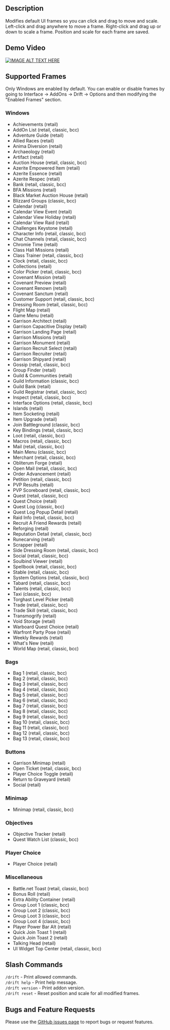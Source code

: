 ## Description
Modifies default UI frames so you can click and drag to move and scale. Left-click and drag anywhere to move a frame. Right-click and drag up or down to scale a frame. Position and scale for each frame are saved.

## Demo Video
[![IMAGE ALT TEXT HERE](http://img.youtube.com/vi/R8d-QYxyN7Y/maxresdefault.jpg)](https://youtu.be/R8d-QYxyN7Y)

## Supported Frames
Only Windows are enabled by default. You can enable or disable frames by going to Interface -> AddOns -> Drift -> Options and then modifying the "Enabled Frames" section.

### Windows
- Achievements (retail)
- AddOn List (retail, classic, bcc)
- Adventure Guide (retail)
- Allied Races (retail)
- Anima Diversion (retail)
- Archaeology (retail)
- Artifact (retail)
- Auction House (retail, classic, bcc)
- Azerite Empowered Item (retail)
- Azerite Essence (retail)
- Azerite Respec (retail)
- Bank (retail, classic, bcc)
- BFA Missions (retail)
- Black Market Auction House (retail)
- Blizzard Groups (classic, bcc)
- Calendar (retail)
- Calendar View Event (retail)
- Calendar View Holiday (retail)
- Calendar View Raid (retail)
- Challenges Keystone (retail)
- Character Info (retail, classic, bcc)
- Chat Channels (retail, classic, bcc)
- Chromie Time (retail)
- Class Hall Missions (retail)
- Class Trainer (retail, classic, bcc)
- Clock (retail, classic, bcc)
- Collections (retail)
- Color Picker (retail, classic, bcc)
- Covenant Mission (retail)
- Covenant Preview (retail)
- Covenant Renown (retail)
- Covenant Sanctum (retail)
- Customer Support (retail, classic, bcc)
- Dressing Room (retail, classic, bcc)
- Flight Map (retail)
- Game Menu (retail)
- Garrison Architect (retail)
- Garrison Capacitive Display (retail)
- Garrison Landing Page (retail)
- Garrison Missions (retail)
- Garrison Monument (retail)
- Garrison Recruit Select (retail)
- Garrison Recruiter (retail)
- Garrison Shipyard (retail)
- Gossip (retail, classic, bcc)
- Group Finder (retail)
- Guild & Communities (retail)
- Guild Information (classic, bcc)
- Guild Bank (retail)
- Guild Registrar (retail, classic, bcc)
- Inspect (retail, classic, bcc)
- Interface Options (retail, classic, bcc)
- Islands (retail)
- Item Socketing (retail)
- Item Upgrade (retail)
- Join Battleground (classic, bcc)
- Key Bindings (retail, classic, bcc)
- Loot (retail, classic, bcc)
- Macros (retail, classic, bcc)
- Mail (retail, classic, bcc)
- Main Menu (classic, bcc)
- Merchant (retail, classic, bcc)
- Obliterum Forge (retail)
- Open Mail (retail, classic, bcc)
- Order Advancement (retail)
- Petition (retail, classic, bcc)
- PVP Results (retail)
- PVP Scoreboard (retail, classic, bcc)
- Quest (retail, classic, bcc)
- Quest Choice (retail)
- Quest Log (classic, bcc)
- Quest Log Popup Detail (retail)
- Raid Info (retail, classic, bcc)
- Recruit A Friend Rewards (retail)
- Reforging (retail)
- Reputation Detail (retail, classic, bcc)
- Runecarving (retail)
- Scrapper (retail)
- Side Dressing Room (retail, classic, bcc)
- Social (retail, classic, bcc)
- Soulbind Viewer (retail)
- Spellbook (retail, classic, bcc)
- Stable (retail, classic, bcc)
- System Options (retail, classic, bcc)
- Tabard (retail, classic, bcc)
- Talents (retail, classic, bcc)
- Taxi (classic, bcc)
- Torghast Level Picker (retail)
- Trade (retail, classic, bcc)
- Trade Skill (retail, classic, bcc)
- Transmogrify (retail)
- Void Storage (retail)
- Warboard Quest Choice (retail)
- Warfront Party Pose (retail)
- Weekly Rewards (retail)
- What's New (retail)
- World Map (retail, classic, bcc)

### Bags
- Bag 1 (retail, classic, bcc)
- Bag 2 (retail, classic, bcc)
- Bag 3 (retail, classic, bcc)
- Bag 4 (retail, classic, bcc)
- Bag 5 (retail, classic, bcc)
- Bag 6 (retail, classic, bcc)
- Bag 7 (retail, classic, bcc)
- Bag 8 (retail, classic, bcc)
- Bag 9 (retail, classic, bcc)
- Bag 10 (retail, classic, bcc)
- Bag 11 (retail, classic, bcc)
- Bag 12 (retail, classic, bcc)
- Bag 13 (retail, classic, bcc)

### Buttons
- Garrison Minimap (retail)
- Open Ticket (retail, classic, bcc)
- Player Choice Toggle (retail)
- Return to Graveyard (retail)
- Social (retail)

### Minimap
- Minimap (retail, classic, bcc)

### Objectives
- Objective Tracker (retail)
- Quest Watch List (classic, bcc)

### Player Choice
- Player Choice (retail)

### Miscellaneous
- Battle.net Toast (retail, classic, bcc)
- Bonus Roll (retail)
- Extra Ability Container (retail)
- Group Loot 1 (classic, bcc)
- Group Loot 2 (classic, bcc)
- Group Loot 3 (classic, bcc)
- Group Loot 4 (classic, bcc)
- Player Power Bar Alt (retail)
- Quick Join Toast 1 (retail)
- Quick Join Toast 2 (retail)
- Talking Head (retail)
- UI Widget Top Center (retail, classic, bcc)

## Slash Commands
`/drift` - Print allowed commands.  
`/drift help` - Print help message.  
`/drift version` - Print addon version.  
`/drift reset` - Reset position and scale for all modified frames.

## Bugs and Feature Requests
Please use the [GitHub issues page](https://github.com/jaredbwasserman/drift/issues) to report bugs or request features.